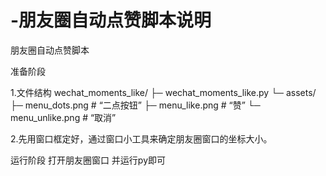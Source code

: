 # -朋友圈自动点赞脚本说明
朋友圈自动点赞脚本

准备阶段

1.文件结构
wechat_moments_like/
 ├─ wechat_moments_like.py
 └─ assets/
     ├─ menu_dots.png      # “二点按钮”
     ├─ menu_like.png      # “赞”
     └─ menu_unlike.png    # “取消”

2.先用窗口框定好，通过窗口小工具来确定朋友圈窗口的坐标大小。

运行阶段
打开朋友圈窗口
并运行py即可
